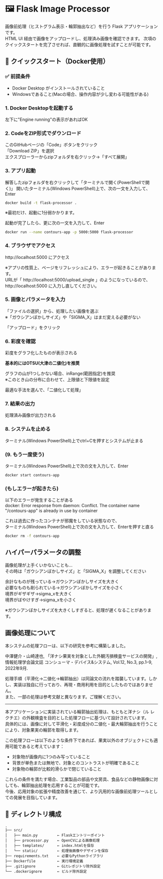 # 🖼️ Flask Image Processor

画像前処理（ヒストグラム表示・輪郭抽出など）を行う Flask アプリケーションです。  
HTML UI 経由で画像をアップロードし、処理済み画像を確認できます。
次項のクイックスタートを完了させれば、直観的に画像処理を試すことが可能です。


## 🚀 クイックスタート（Docker使用）

### ✅ 前提条件

- Docker Desktop がインストールされていること
- Windowsであること(Macの場合、操作内容が少し変わる可能性がある)

### 1. Docker Desktopを起動する

左下に"Engine running"の表示があればOK

### 2. CodeをZIP形式でダウンロード

このGitHubページの「Code」ボタンをクリック  
「Download ZIP」を選択  
エクスプローラーからzipフォルダを右クリック→「すべて展開」

### 3. アプリ起動

解答したzipフォルダを右クリックして「ターミナルで開く(PowerShellで開く)」
開いたターミナル(Windows PowerShell)上で、次の一文を入力して、Enter

```bash
docker build -t flask-processor .
```
※最初だけ、起動に1分弱かかります。

起動が完了したら、更に次の一文を入力して、Enter

```bash
docker run --name contours-app -p 5000:5000 flask-processor
```

### 4. ブラウザでアクセス

http://localhost:5000 にアクセス

※アプリの性質上、ページをリフレッシュにより、エラーが起きることがあります。  
URLが「
http://localhost:5000/upload_single
」のようになっているので、
http://localhost:5000
に入力し直してください。

### 5. 画像とパラメータを入力

「ファイルの選択」から、処理したい画像を選ぶ  
※「ガウシアンぼかしサイズ」や「SIGMA_X」はまだ変える必要がない

「アップロード」をクリック

### 6. 彩度を確認

彩度をグラフ化したものが表示される

**基本的にはOTSU(大津の二値化)を推奨**

グラフの山が1つしかない場合、inRange(範囲指定)を推奨  
※このとき山の分布に合わせて、上限値と下限値を設定

最適な手法を選んで、「二値化して処理」

### 7. 結果の出力

処理済み画像が出力される

### 8. システムを止める

ターミナル(Windows PowerShell)上でctrl+Cを押すとシステムが止まる

### (9. もう一度使う)

ターミナル(Windows PowerShell)上で次の文を入力して、Enter
```bash
docker start contours-app
```
### (もしエラーが起きたら)

以下のエラーが発生することがある  
docker: Error response from daemon: Conflict. The container name "/contours-app" is already in use by container  

これは過去に作ったコンテナが邪魔をしている状態なので、  
ターミナル(Windows PowerShell)上で次の文を入力して、Enterを押すと直る
```bash
docker rm -f contours-app
```

## ハイパーパラメータの調整

画像処理が上手くいかないことも...  
その時は「ガウシアンぼかしサイズ」と「SIGMA_X」を調整してください 

余計なものが残っている→ガウシアンぼかしサイズを大きく  
必要なものも削られている→ガウシアンぼかしサイズを小さく  
境界がギザギザ→sigma_xを大きく  
境界がぼやけすぎ→sigma_xを小さく

※ガウシアンぼかしサイズを大きくしすぎると、処理が遅くなることがあります。

## 画像処理について
本システムの処理フローは、以下の研究を参考に構築しました。

中澤健介・山崎達也,
「洋ナシ果実を対象とした外観汚損検査サービスの開発」,
情報処理学会論文誌 コンシューマ・デバイス&システム, Vol.12, No.3, pp.1–9, 2022年9月.

処理手順（平滑化→二値化→輪郭抽出）は同論文の流れを踏襲しています。しかし、実装は独自に行っており、再現・商用利用を目的としたものではありません。  
また、一部の処理は参考文献と異なります。ご理解ください。

---

本アプリケーションに実装されている輪郭抽出処理は、もともと洋ナシ（ル レクチエ）の外観検査を目的とした処理フローに基づいて設計されています。  
具体的には、画像に対して平滑化・彩度成分の二値化・最大輪郭抽出を行うことにより、対象果実の輪郭を取得します。

この処理フローは以下のような条件下であれば、果実以外のオブジェクトにも適用可能であると考えています：

- 対象物が画像内に1つのみ写っていること
- 背景が単色または無地で、対象とのコントラストが明確であること
- 対象物の輪郭が比較的滑らかで閉じていること

これらの条件を満たす場合、工業製品の部品や文房具、食品などの静物画像に対しても、輪郭抽出処理を応用することが可能です。  
今後、応用対象の拡張や精度改善を通じて、より汎用的な画像前処理ツールとしての発展を目指しています。

## 📁 ディレクトリ構成
```
.
├── src/
│   ├── main.py         ← Flaskエントリーポイント
│   ├── processor.py    ← OpenCVによる画像処理
│   ├── templates/      ← index.htmlを保存
│   └── static/         ← 処理後画像やデザインを保存
├── requirements.txt    ← 必要なPythonライブラリ
├── Dockerfile          ← 実行環境定義
├── .gitignore          ← Gitレポジトリ除外設定
└── .dockerignore       ← ビルド除外設定

```
